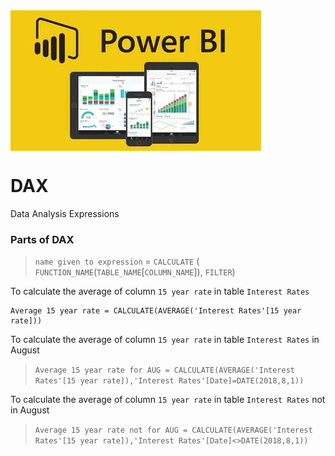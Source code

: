 <img src="bi.webp" align="center" size="1000px"/>

# DAX

Data Analysis Expressions

### Parts of DAX 
>`name given to expression` = `CALCULATE` ( `FUNCTION_NAME`(`TABLE_NAME`[`COLUMN_NAME`]), `FILTER`)


To calculate the average of column `15 year rate` in table `Interest Rates`
```
Average 15 year rate = CALCULATE(AVERAGE('Interest Rates'[15 year rate]))
```

To calculate the average of column `15 year rate` in table `Interest Rates` in August
> `Average 15 year rate for AUG = CALCULATE(AVERAGE('Interest Rates'[15 year rate]),'Interest Rates'[Date]=DATE(2018,8,1))`

To calculate the average of column `15 year rate` in table `Interest Rates` not in August
> `Average 15 year rate not for AUG = CALCULATE(AVERAGE('Interest Rates'[15 year rate]),'Interest Rates'[Date]<>DATE(2018,8,1))`
